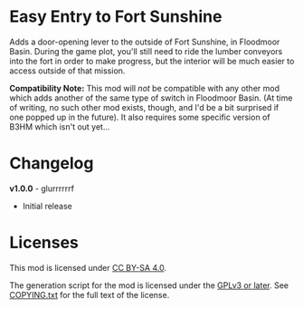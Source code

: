 Easy Entry to Fort Sunshine
===========================

Adds a door-opening lever to the outside of Fort Sunshine, in Floodmoor Basin.
During the game plot, you'll still need to ride the lumber conveyors into the
fort in order to make progress, but the interior will be much easier to access
outside of that mission.

**Compatibility Note:** This mod will *not* be compatible with any other
mod which adds another of the same type of switch in Floodmoor Basin.  (At
time of writing, no such other mod exists, though, and I'd be a bit surprised
if one popped up in the future).  It also requires some specific version of
B3HM which isn't out yet...

Changelog
=========

**v1.0.0** - glurrrrrrf
 * Initial release
 
Licenses
========

This mod is licensed under [CC BY-SA 4.0](https://creativecommons.org/licenses/by-sa/4.0/).

The generation script for the mod is licensed under the
[GPLv3 or later](https://www.gnu.org/licenses/quick-guide-gplv3.html).
See [COPYING.txt](../../COPYING.txt) for the full text of the license.

